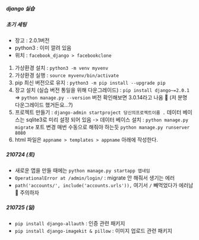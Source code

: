 ##### django 실습

##### 초기 세팅
* 장고 : 2.0.1버전
* python3 : 이미 깔려 있음
* 위치 : `facebook_django > facebookclone`

1. 가상환경 설치 : `python3 -m venv myvenv`
2. 가상환경 실행 : `source myvenv/bin/activate`
3. pip 최신 버전으로 유지 : `python3 -m pip install --upgrade pip`
4. 장고 설치 (실습 버전 통일을 위해 다운그레이드) : `pip install django~=2.0.1` => `python manage.py --version` 버전 확인해보면 3.0.14라고 나옴 🤨 (저 분명 다운그레이드 했거든요...?)
5. 프로젝트 만들기 : `django-admin startproject 당신의프로젝트이름 .`
데이터 베이스는 sqlite3로 미리 설정 되어 있음 -> 데이터 베이스 설치 : `python manage.py migrate`
포트 변경 매번 수동으로 해줘야 하는듯 `python manage.py runserver 8080`
6. html 파일은 `appname > templates > appname` 아래에 작성한다.

##### 210724 (토)
- 새로운 앱을 만들 때에는 `python manage.py startapp 앱네임`
- `OperationalError at /admin/login/` : migrate 안 해줘서 생기는 에러
- `path('accounts/', include('accounts.urls')),` 여기서 `/` 빼먹었다가 에러남 🥲 주의하자

##### 210725 (일)
- `pip install django-allauth` : 인증 관련 패키지
- `pip install django-imagekit & pillow` : 이미지 업로드 관련 패키지
